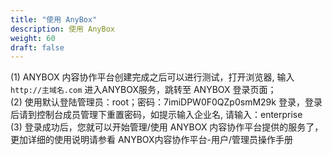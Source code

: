 ```yaml
---
title: "使用 AnyBox"
description: 使用 AnyBox
weight: 60
draft: false
---
```


(1)  ANYBOX 内容协作平台创建完成之后可以进行测试，打开浏览器, 输入 `http://主域名.com` 进入ANYBOX服务，跳转至 ANYBOX 登录页面；  
(2)  使用默认登陆管理员：root；密码：7imiDPW0F0QZp0smM29k 登录，登录后请到控制台成员管理下重置密码，如提示输入企业名, 请输入：enterprise  
(3)  登录成功后，您就可以开始管理/使用 ANYBOX 内容协作平台提供的服务了，更加详细的使用说明请参看 ANYBOX内容协作平台-用户/管理员操作手册  

